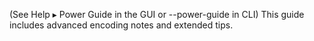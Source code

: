(See Help ▸ Power Guide in the GUI or --power-guide in CLI)
This guide includes advanced encoding notes and extended tips.
